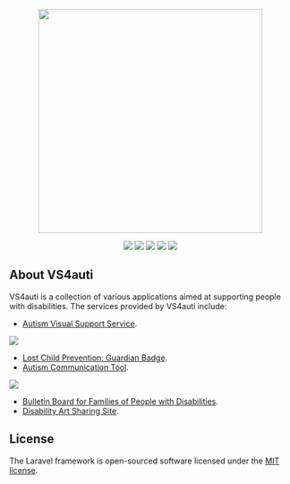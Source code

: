 <p align="center"><a href="https://laravel.com" target="_blank"><img src="https://raw.githubusercontent.com/laravel/art/master/logo-lockup/5%20SVG/2%20CMYK/1%20Full%20Color/laravel-logolockup-cmyk-red.svg" width="400"></a></p>

<p align="center">
<img src="https://img.shields.io/badge/PHP-ccc.svg?logo=php&style=flat">
<img src="https://img.shields.io/badge/-Ubuntu-6F52B5.svg?logo=ubuntu&style=flat">
<img src="https://img.shields.io/badge/-Apache-D22128.svg?logo=apache&style=flat">
<img src="https://img.shields.io/badge/-Visual%20Studio%20Code-007ACC.svg?logo=visual-studio-code&style=flat">
<img src="https://img.shields.io/badge/-GitHub-181717.svg?logo=github&style=flat">
</p>

## About VS4auti

VS4auti is a collection of various applications aimed at supporting people with disabilities. The services provided by VS4auti include:

- [Autism Visual Support Service](https://itcha50.com/create).
<img src="{{asset('img/sample_schedule1.png')}}">

- [Lost Child Prevention: Guardian Badge](https://itcha50.com/lost/home/9f9a9af3-acf0-3afb-ab06-e1e283143e9e).
- [Autism Communication Tool](https://play.google.com/store/apps/details?id=com.tmp.my_request).
<img src="{{asset('img/feel_sample.png')}}">

- [Bulletin Board for Families of People with Disabilities](https://itcha50.com/bbs/list).
- [Disability Art Sharing Site](https://itcha50.com/design/list).

## License

The Laravel framework is open-sourced software licensed under the [MIT license](https://opensource.org/licenses/MIT).

